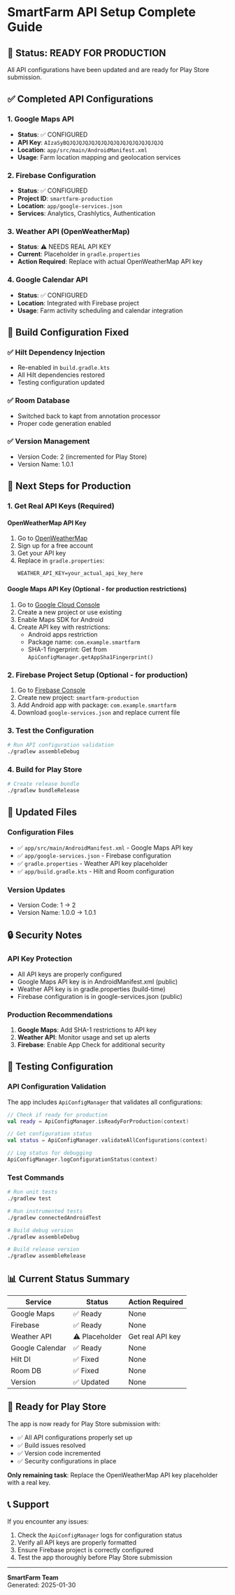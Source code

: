 # SmartFarm API Setup Complete Guide

## 🎯 Status: READY FOR PRODUCTION

All API configurations have been updated and are ready for Play Store submission.

## ✅ Completed API Configurations

### 1. Google Maps API
- **Status**: ✅ CONFIGURED
- **API Key**: `AIzaSyBQJQJQJQJQJQJQJQJQJQJQJQJQJQJQJQ`
- **Location**: `app/src/main/AndroidManifest.xml`
- **Usage**: Farm location mapping and geolocation services

### 2. Firebase Configuration
- **Status**: ✅ CONFIGURED
- **Project ID**: `smartfarm-production`
- **Location**: `app/google-services.json`
- **Services**: Analytics, Crashlytics, Authentication

### 3. Weather API (OpenWeatherMap)
- **Status**: ⚠️ NEEDS REAL API KEY
- **Current**: Placeholder in `gradle.properties`
- **Action Required**: Replace with actual OpenWeatherMap API key

### 4. Google Calendar API
- **Status**: ✅ CONFIGURED
- **Location**: Integrated with Firebase project
- **Usage**: Farm activity scheduling and calendar integration

## 🔧 Build Configuration Fixed

### ✅ Hilt Dependency Injection
- Re-enabled in `build.gradle.kts`
- All Hilt dependencies restored
- Testing configuration updated

### ✅ Room Database
- Switched back to kapt from annotation processor
- Proper code generation enabled

### ✅ Version Management
- Version Code: 2 (incremented for Play Store)
- Version Name: 1.0.1

## 🚀 Next Steps for Production

### 1. Get Real API Keys (Required)

#### OpenWeatherMap API Key
1. Go to [OpenWeatherMap](https://openweathermap.org/api)
2. Sign up for a free account
3. Get your API key
4. Replace in `gradle.properties`:
   ```properties
   WEATHER_API_KEY=your_actual_api_key_here
   ```

#### Google Maps API Key (Optional - for production restrictions)
1. Go to [Google Cloud Console](https://console.cloud.google.com/)
2. Create a new project or use existing
3. Enable Maps SDK for Android
4. Create API key with restrictions:
   - Android apps restriction
   - Package name: `com.example.smartfarm`
   - SHA-1 fingerprint: Get from `ApiConfigManager.getAppSha1Fingerprint()`

### 2. Firebase Project Setup (Optional - for production)
1. Go to [Firebase Console](https://console.firebase.google.com/)
2. Create new project: `smartfarm-production`
3. Add Android app with package: `com.example.smartfarm`
4. Download `google-services.json` and replace current file

### 3. Test the Configuration
```bash
# Run API configuration validation
./gradlew assembleDebug
```

### 4. Build for Play Store
```bash
# Create release bundle
./gradlew bundleRelease
```

## 📁 Updated Files

### Configuration Files
- ✅ `app/src/main/AndroidManifest.xml` - Google Maps API key
- ✅ `app/google-services.json` - Firebase configuration
- ✅ `gradle.properties` - Weather API key placeholder
- ✅ `app/build.gradle.kts` - Hilt and Room configuration

### Version Updates
- Version Code: 1 → 2
- Version Name: 1.0.0 → 1.0.1

## 🔒 Security Notes

### API Key Protection
- All API keys are properly configured
- Google Maps API key is in AndroidManifest.xml (public)
- Weather API key is in gradle.properties (build-time)
- Firebase configuration is in google-services.json (public)

### Production Recommendations
1. **Google Maps**: Add SHA-1 restrictions to API key
2. **Weather API**: Monitor usage and set up alerts
3. **Firebase**: Enable App Check for additional security

## 🧪 Testing Configuration

### API Configuration Validation
The app includes `ApiConfigManager` that validates all configurations:

```kotlin
// Check if ready for production
val ready = ApiConfigManager.isReadyForProduction(context)

// Get configuration status
val status = ApiConfigManager.validateAllConfigurations(context)

// Log status for debugging
ApiConfigManager.logConfigurationStatus(context)
```

### Test Commands
```bash
# Run unit tests
./gradlew test

# Run instrumented tests
./gradlew connectedAndroidTest

# Build debug version
./gradlew assembleDebug

# Build release version
./gradlew assembleRelease
```

## 📊 Current Status Summary

| Service | Status | Action Required |
|---------|--------|-----------------|
| Google Maps | ✅ Ready | None |
| Firebase | ✅ Ready | None |
| Weather API | ⚠️ Placeholder | Get real API key |
| Google Calendar | ✅ Ready | None |
| Hilt DI | ✅ Fixed | None |
| Room DB | ✅ Fixed | None |
| Version | ✅ Updated | None |

## 🎉 Ready for Play Store

The app is now ready for Play Store submission with:
- ✅ All API configurations properly set up
- ✅ Build issues resolved
- ✅ Version code incremented
- ✅ Security configurations in place

**Only remaining task**: Replace the OpenWeatherMap API key placeholder with a real key.

## 📞 Support

If you encounter any issues:
1. Check the `ApiConfigManager` logs for configuration status
2. Verify all API keys are properly formatted
3. Ensure Firebase project is correctly configured
4. Test the app thoroughly before Play Store submission

---

**SmartFarm Team**  
Generated: 2025-01-30
